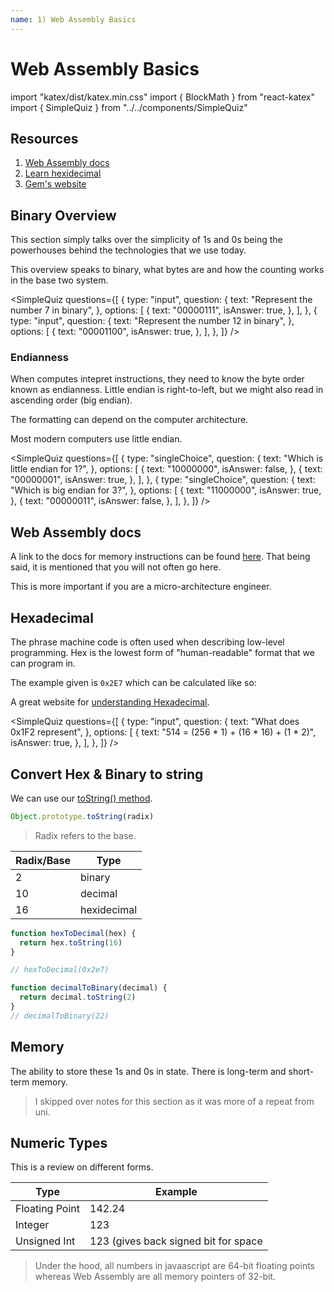 ```yaml
---
name: 1) Web Assembly Basics
---
```


# Web Assembly Basics

import "katex/dist/katex.min.css"
import { BlockMath } from "react-katex"
import { SimpleQuiz } from "../../components/SimpleQuiz"

## Resources

1. [Web Assembly docs](https://webassembly.github.io/spec/core/syntax/instructions.html#memory-instructions)
2. [Learn hexidecimal](https://www.bbc.co.uk/bitesize/guides/z3fgcdm/revision/2)
3. [Gem's website](https://young.github.io/intro-to-web-assembly/)

## Binary Overview

This section simply talks over the simplicity of 1s and 0s being the powerhouses behind the technologies that we use today.

This overview speaks to binary, what bytes are and how the counting works in the base two system.

<SimpleQuiz
  questions={[
    {
      type: "input",
      question: {
        text: "Represent the number 7 in binary",
      },
      options: [
        {
          text: "00000111",
          isAnswer: true,
        },
      ],
    },
    {
      type: "input",
      question: {
        text: "Represent the number 12 in binary",
      },
      options: [
        {
          text: "00001100",
          isAnswer: true,
        },
      ],
    },
  ]}
/>

### Endianness

When computes intepret instructions, they need to know the byte order known as endianness. Little endian is right-to-left, but we might also read in ascending order (big endian).

The formatting can depend on the computer architecture.

Most modern computers use little endian.

<SimpleQuiz
  questions={[
    {
      type: "singleChoice",
      question: {
        text: "Which is little endian for 1?",
      },
      options: [
        {
          text: "10000000",
          isAnswer: false,
        },
        {
          text: "00000001",
          isAnswer: true,
        },
      ],
    },
    {
      type: "singleChoice",
      question: {
        text: "Which is big endian for 3?",
      },
      options: [
        {
          text: "11000000",
          isAnswer: true,
        },
        {
          text: "00000011",
          isAnswer: false,
        },
      ],
    },
  ]}
/>

## Web Assembly docs

A link to the docs for memory instructions can be found [here](https://webassembly.github.io/spec/core/syntax/instructions.html#memory-instructions). That being said, it is mentioned that you will not often go here.

This is more important if you are a micro-architecture engineer.

## Hexadecimal

The phrase machine code is often used when describing low-level programming. Hex is the lowest form of "human-readable" format that we can program in.

The example given is `0x2E7` which can be calculated like so:

<BlockMath math="743 = (256 * 2) + (16 * 14) + (1 * 7)" />

A great website for [understanding Hexadecimal](https://www.bbc.co.uk/bitesize/guides/z3fgcdm/revision/2).

<SimpleQuiz
  questions={[
    {
      type: "input",
      question: {
        text: "What does 0x1F2 represent",
      },
      options: [
        {
          text: "514 = (256 * 1) + (16 * 16) + (1 * 2)",
          isAnswer: true,
        },
      ],
    },
  ]}
/>

## Convert Hex & Binary to string

We can use our [toString() method](https://young.github.io/intro-to-web-assembly/low-level/tostring).

```js
Object.prototype.toString(radix)
```

> Radix refers to the base.

| Radix/Base | Type        |
| ---------- | ----------- |
| 2          | binary      |
| 10         | decimal     |
| 16         | hexidecimal |

```js
function hexToDecimal(hex) {
  return hex.toString(16)
}

// hexToDecimal(0x2e7)

function decimalToBinary(decimal) {
  return decimal.toString(2)
}
// decimalToBinary(22)
```

## Memory

The ability to store these 1s and 0s in state. There is long-term and short-term memory.

> I skipped over notes for this section as it was more of a repeat from uni.

## Numeric Types

This is a review on different forms.

| Type           | Example                              |
| -------------- | ------------------------------------ |
| Floating Point | 142.24                               |
| Integer        | 123                                  |
| Unsigned Int   | 123 (gives back signed bit for space |

> Under the hood, all numbers in javaascript are 64-bit floating points whereas Web Assembly are all memory pointers of 32-bit.
